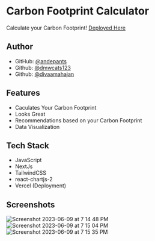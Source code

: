
# Carbon Footprint Calculator

Calculate your Carbon Footprint! [Deployed Here](https://carbon-footprint-calculator-r6q6vd2hv-andepants.vercel.app/)


## Author

- GitHub: [@andepants](https://github.com/andepants)
- Github: [@dmwcats123](https://github.com/dmwcats123)
- Github: [@divaamahajan](https://github.com/divaamahajan)

## Features

- Caculates Your Carbon Footprint
- Looks Great
- Recommendations based on your Carbon Footprint
- Data Visualization


## Tech Stack

- JavaScript
- NextJs
- TailwindCSS
- react-chartjs-2
- Vercel (Deployment)



## Screenshots
![Screenshot 2023-06-09 at 7 14 48 PM](https://github.com/Portfolio-Calculator/carbon-footprint-calculator/assets/59150695/00814ff9-ef04-4339-8304-9f097b89d654)
![Screenshot 2023-06-09 at 7 15 04 PM](https://github.com/Portfolio-Calculator/carbon-footprint-calculator/assets/59150695/9586122b-fb09-4ed5-bf0e-3549e6e412f8)
![Screenshot 2023-06-09 at 7 15 35 PM](https://github.com/Portfolio-Calculator/carbon-footprint-calculator/assets/59150695/d3f82161-caf0-4647-95f2-1138c971db88)



